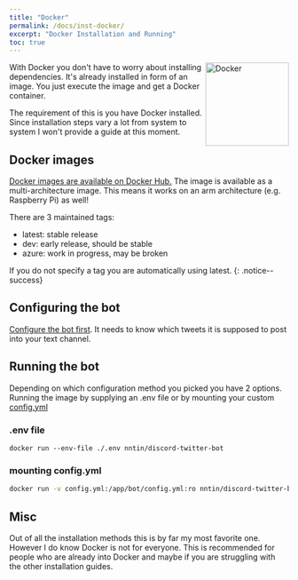 ```yaml
---
title: "Docker"
permalink: /docs/inst-docker/
excerpt: "Docker Installation and Running"
toc: true
---
```


<img class="doc-img" src="{{ site.baseurl }}/assets/images/docker.png" alt="Docker" style="width: 150px; float: right;"/>
With Docker you don't have to worry about installing dependencies. It's
already installed in form of an image. You just execute the image and get
a Docker container.

The requirement of this is you have Docker installed. Since installation steps
vary a lot from system to system I won't provide a guide at this moment.

## Docker images

[Docker images are available on Docker Hub.](https://cloud.docker.com/repository/docker/nntin/discord-twitter-bot/tags)
The image is available as a multi-architecture image. This means it works
on an arm architecture (e.g. Raspberry Pi) as well!

There are 3 maintained tags:  
* latest: stable release
* dev: early release, should be stable
* azure: work in progress, may be broken

If you do not specify a tag you are automatically using latest.
{: .notice--success}

## Configuring the bot

[Configure the bot first](/discord-twitter-bot/docs/configuration). It needs
to know which tweets it is supposed to post into your text channel.

## Running the bot

Depending on which configuration method you picked you have 2 options. Running
the image by supplying an .env file or by mounting your custom
[config.yml](https://github.com/NNTin/discord-twitter-bot/blob/azure/bot/config.yml)

### .env file

```
docker run --env-file ./.env nntin/discord-twitter-bot
```

### mounting config.yml

```bash
docker run -v config.yml:/app/bot/config.yml:ro nntin/discord-twitter-bot
```

## Misc

Out of all the installation methods this is by far my most favorite one.
However I do know Docker is not for everyone. This is recommended for people
who are already into Docker and maybe if you are struggling with the other
installation guides.
